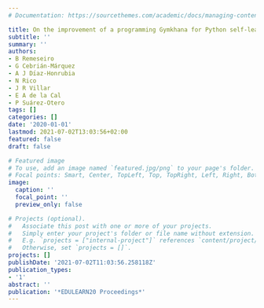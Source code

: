 ```yaml
---
# Documentation: https://sourcethemes.com/academic/docs/managing-content/

title: On the improvement of a programming Gymkhana for Python self-learning
subtitle: ''
summary: ''
authors:
- B Remeseiro
- G Cebrián-Márquez
- A J Dı́az-Honrubia
- N Rico
- J R Villar
- E A de la Cal
- P Suárez-Otero
tags: []
categories: []
date: '2020-01-01'
lastmod: 2021-07-02T13:03:56+02:00
featured: false
draft: false

# Featured image
# To use, add an image named `featured.jpg/png` to your page's folder.
# Focal points: Smart, Center, TopLeft, Top, TopRight, Left, Right, BottomLeft, Bottom, BottomRight.
image:
  caption: ''
  focal_point: ''
  preview_only: false

# Projects (optional).
#   Associate this post with one or more of your projects.
#   Simply enter your project's folder or file name without extension.
#   E.g. `projects = ["internal-project"]` references `content/project/deep-learning/index.md`.
#   Otherwise, set `projects = []`.
projects: []
publishDate: '2021-07-02T11:03:56.258118Z'
publication_types:
- '1'
abstract: ''
publication: '*EDULEARN20 Proceedings*'
---
```

